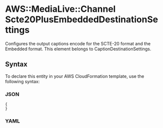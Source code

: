 # AWS::MediaLive::Channel Scte20PlusEmbeddedDestinationSettings<a name="aws-properties-medialive-channel-scte20plusembeddeddestinationsettings"></a>

Configures the output captions encode for the SCTE\-20 format and the Embedded format\. This element belongs to CaptionDestinationSettings\.

## Syntax<a name="aws-properties-medialive-channel-scte20plusembeddeddestinationsettings-syntax"></a>

To declare this entity in your AWS CloudFormation template, use the following syntax:

### JSON<a name="aws-properties-medialive-channel-scte20plusembeddeddestinationsettings-syntax.json"></a>

```
{
}
```

### YAML<a name="aws-properties-medialive-channel-scte20plusembeddeddestinationsettings-syntax.yaml"></a>

```
```